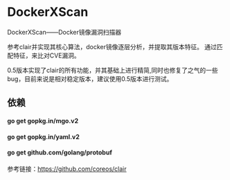 # DockerXScan
DockerXScan——Docker镜像漏洞扫描器

参考clair并实现其核心算法，docker镜像逐层分析，并提取其版本特征。
通过匹配特征，来比对CVE漏洞。

0.5版本实现了clair的所有功能，并其基础上进行精简,同时也修复了之气的一些bug，目前来说是相对稳定版本，建议使用0.5版本进行测试。


## 依赖
#### go get gopkg.in/mgo.v2
#### go get gopkg.in/yaml.v2
#### go get github.com/golang/protobuf

参考链接：https://github.com/coreos/clair
